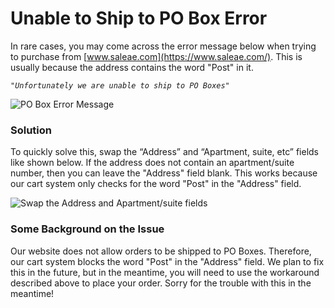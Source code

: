 # Unable to Ship to PO Box Error

In rare cases, you may come across the error message below when trying to purchase from [www.saleae.com](https://www.saleae.com/). This is usually because the address contains the word "Post" in it.

_`"Unfortunately we are unable to ship to PO Boxes"`_

![PO Box Error Message](<../../.gitbook/assets/po box error.png>)

### Solution

To quickly solve this, swap the “Address” and “Apartment, suite, etc” fields like shown below. If the address does not contain an apartment/suite number, then you can leave the "Address" field blank. This works because our cart system only checks for the word "Post" in the "Address" field.

![Swap the Address and Apartment/suite fields](../../.gitbook/assets/swap.png)

### Some Background on the Issue

Our website does not allow orders to be shipped to PO Boxes. Therefore, our cart system blocks the word "Post" in the "Address" field. We plan to fix this in the future, but in the meantime, you will need to use the workaround described above to place your order. Sorry for the trouble with this in the meantime!
